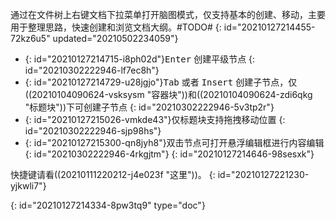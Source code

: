 通过在文件树上右键文档下拉菜单打开脑图模式，仅支持基本的创建、移动，主要用于整理思路，快速创建和浏览文档大纲。#TODO#
{: id="20210127214455-72kz6u5" updated="20210502234059"}

* {: id="20210127214715-i8ph02d"}<kbd>Enter</kbd> 创建平级节点
  {: id="20210302222946-lf7ec8h"}
* {: id="20210127214729-u28jgjo"}<kbd>Tab</kbd> 或者 <kbd>Insert</kbd> 创建子节点，仅((20210104090624-vsksysm "容器块"))和((20210104090624-zdi6qkg "标题块"))下可创建子节点
  {: id="20210302222946-5v3tp2r"}
* {: id="20210127215026-vmkde43"}仅标题块支持拖拽移动位置
  {: id="20210302222946-sjp98hs"}
* {: id="20210127215300-qn8jyh8"}双击节点可打开悬浮编辑框进行内容编辑
  {: id="20210302222946-4rkgjtm"}
{: id="20210127214646-98sesxk"}

快捷键请看((20210111220212-j4e023f "这里"))。
{: id="20210127221230-yjkwli7"}


{: id="20210127214334-8pw3tq9" type="doc"}
